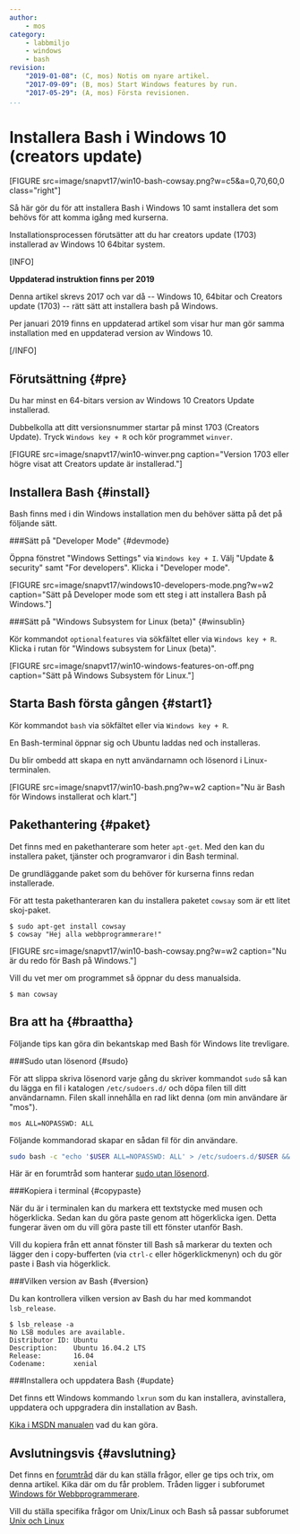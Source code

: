 ```yaml
---
author:
    - mos
category: 
    - labbmiljo
    - windows
    - bash
revision:
    "2019-01-08": (C, mos) Notis om nyare artikel.
    "2017-09-09": (B, mos) Start Windows features by run.
    "2017-05-29": (A, mos) Första revisionen.
...
```

Installera Bash i Windows 10 (creators update)
==================================

[FIGURE src=image/snapvt17/win10-bash-cowsay.png?w=c5&a=0,70,60,0 class="right"]

Så här gör du för att installera Bash i Windows 10 samt installera det som behövs för att komma igång med kurserna.

Installationsprocessen förutsätter att du har creators update (1703) installerad av Windows 10 64bitar system.

<!--more-->

[INFO]

**Uppdaterad instruktion finns per 2019**

Denna artikel skrevs 2017 och var då -- Windows 10, 64bitar och Creators update (1703) -- rätt sätt att installera bash på Windows.

Per januari 2019 finns en uppdaterad artikel som visar hur man gör samma installation med en uppdaterad version av Windows 10.

[/INFO]



Förutsättning {#pre}
-------------------------------

Du har minst en 64-bitars version av Windows 10 Creators Update installerad. 

Dubbelkolla att ditt versionsnummer startar på minst 1703 (Creators Update). Tryck `Windows key + R` och kör programmet `winver`. 

[FIGURE src=image/snapvt17/win10-winver.png caption="Version 1703 eller högre visat att Creators update är installerad."]



Installera Bash {#install}
-------------------------------

Bash finns med i din Windows installation men du behöver sätta på det på följande sätt.



###Sätt på "Developer Mode" {#devmode}

Öppna fönstret "Windows Settings" via `Windows key + I`. Välj "Update & security" samt "For developers". Klicka i "Developer mode".

[FIGURE src=image/snapvt17/windows10-developers-mode.png?w=w2 caption="Sätt på Developer mode som ett steg i att installera Bash på Windows."]



###Sätt på "Windows Subsystem for Linux (beta)" {#winsublin}

Kör kommandot `optionalfeatures` via sökfältet eller via `Windows key + R`. Klicka i rutan för "Windows subsystem for Linux (beta)".

[FIGURE src=image/snapvt17/win10-windows-features-on-off.png caption="Sätt på Windows Subsystem för Linux."]



<!--
###Aktivera "Windows Subsystem for Linux (beta)" {#aktivera}

Du kan nu aktivera bash för Windows genom att köra följande kommandorad i Power Shell som Administratör.

```text
Enable-WindowsOptionalFeature -Online -FeatureName Microsoft-Windows-Subsystem-Linux
```
-->



Starta Bash första gången {#start1}
-------------------------------

Kör kommandot `bash` via sökfältet eller via `Windows key + R`.

En Bash-terminal öppnar sig och Ubuntu laddas ned och installeras.

Du blir ombedd att skapa en nytt användarnamn och lösenord i Linux-terminalen.

[FIGURE src=image/snapvt17/win10-bash.png?w=w2 caption="Nu är Bash för Windows installerat och klart."]



Pakethantering {#paket}
------------------------------

Det finns med en pakethanterare som heter `apt-get`. Med den kan du installera paket, tjänster och programvaror i din Bash terminal.

De grundläggande paket som du behöver för kurserna finns redan installerade.

För att testa pakethanteraren kan du installera paketet `cowsay` som är ett litet skoj-paket.

```text
$ sudo apt-get install cowsay
$ cowsay "Hej alla webbprogrammerare!"
```

[FIGURE src=image/snapvt17/win10-bash-cowsay.png?w=w2 caption="Nu är du redo för Bash på Windows."]

Vill du vet mer om programmet så öppnar du dess manualsida.

```text
$ man cowsay
```



Bra att ha {#braattha}
------------------------------

Följande tips kan göra din bekantskap med Bash för Windows lite trevligare.



###Sudo utan lösenord {#sudo}

För att slippa skriva lösenord varje gång du skriver kommandot `sudo` så kan du lägga en fil i katalogen `/etc/sudoers.d/` och döpa filen till ditt användarnamn. Filen skall innehålla en rad likt denna (om min användare är "mos").

```text
mos ALL=NOPASSWD: ALL
```

Följande kommandorad skapar en sådan fil för din användare.

```bash
sudo bash -c "echo '$USER ALL=NOPASSWD: ALL' > /etc/sudoers.d/$USER && cat /etc/sudoers.d/$USER"
```

Här är en forumtråd som hanterar [sudo utan lösenord](t/4327).



###Kopiera i terminal {#copypaste}

När du är i terminalen kan du markera ett textstycke med musen och högerklicka. Sedan kan du göra paste genom att högerklicka igen. Detta fungerar även om du vill göra paste till ett fönster utanför Bash.

Vill du kopiera från ett annat fönster till Bash så markerar du texten och lägger den i copy-bufferten (via `ctrl-c` eller högerklickmenyn) och du gör paste i Bash via högerklick.



###Vilken version av Bash {#version}

Du kan kontrollera vilken version av Bash du har med kommandot `lsb_release`.

```
$ lsb_release -a
No LSB modules are available.
Distributor ID: Ubuntu
Description:    Ubuntu 16.04.2 LTS
Release:        16.04
Codename:       xenial
```



###Installera och uppdatera Bash {#update}

Det finns ett Windows kommando `lxrun` som du kan installera, avinstallera, uppdatera och uppgradera din installation av Bash.

[Kika i MSDN manualen](https://msdn.microsoft.com/en-us/commandline/wsl/reference) vad du kan göra.



Avslutningsvis {#avslutning}
------------------------------

Det finns en [forumtråd](t/6515) där du kan ställa frågor, eller ge tips och trix, om denna artikel. Kika där om du får problem. Tråden ligger i subforumet [Windows för Webbprogrammerare](forum/viewforum.php?f=55).

Vill du ställa specifika frågor om Unix/Linux och Bash så passar subforumet [Unix och Linux](forum/viewforum.php?f=49)
